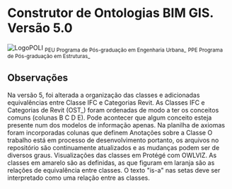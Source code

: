 # Construtor de Ontologias BIM GIS. Versão 5.0 

![LogoPOLI](https://github.com/user-attachments/assets/49e25bca-5e8d-4453-83cd-f6b36469552a)
<sub>PEU Programa de Pós-graduação em Engenharia Urbana_</sub>
<sub>PPE Programa de Pós-graduação em Estruturas_</sub>

## Observações 

Na versão 5, foi alterada a organização das classes e adicionadas equivalências entre Classe IFC e Categorias Revit.
As Classes IFC e Categorias de Revit (OST_) foram ordenadas de modo a ter os conceitos comuns (colunas B C D E).
Pode acontecer que algum conceito esteja presente num dos modelos de informação apenas. 
Na planilha de axiomas foram incorporadas colunas que definem Anotações sobre a Classe 
O trabalho está em processo de desenvolvimento portanto, os arquivos no repositório são continuamente atualizados e as mudanças podem ser de diversos graus.
Visualizações das classes em Protégé com OWLVIZ. 
As classes em amarelo são as definidas, as que figuram em laranja são as relações de equivalência entre classes. 
O texto "is-a" nas setas deve ser interpretado como uma relação entre as classes.
